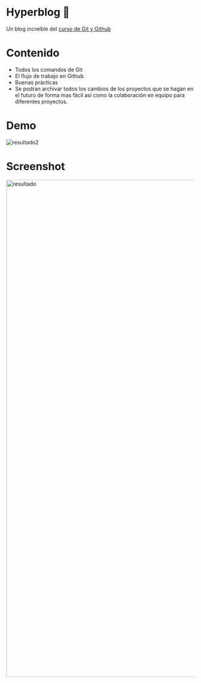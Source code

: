 # Hyperblog 💚
Un blog increíble del [ curso de Git y Github](https://platzi.com/cursos/git-github/ " curso de Git y Github") 

# Contenido
* Todos los comandos de Git
* El flujo de trabajo en Github
* Buenas prácticas
* Se podran archivar todos los cambios de los proyectos que se hagan en el futuro de forma mas fácil así como la colaboración en equipo para diferentes proyectos.

# Demo
![resultado2](https://user-images.githubusercontent.com/106885120/218319575-ee890da8-fe6a-4a30-a54f-1361170a57cf.gif)

# Screenshot
<img width="1327" alt="resultado" src="https://user-images.githubusercontent.com/106885120/218278834-78d7fb8c-89b9-452e-ae52-800be3261152.png">
